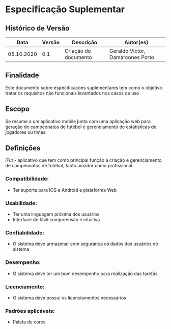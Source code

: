 # Especificação Suplementar

## Histórico de Versão
<table class="table table-striped">
    <thead>
        <th>Data</th> 
        <th>Versão </th> 
        <th>Descrição</th> 
        <th>Autor(es)</th>
    </thead>
    <tbody>
        <tr>
            <td> 05.10.2020 </td>
            <td>  0.1   </td>
            <td> Criação do documento</td>
            <td> Geraldo Victor, Damarcones Porto </td>
        </tr>
    </tbody>
</table>

## Finalidade
Este documento sobre especificações suplementares tem como o objetivo tratar os requisitos não funcionais levantados nos casos de uso
## Escopo
Se resume a um aplicativo mobile junto com uma aplicação web para geração de campeonatos de futebol e gerenciamento de estatísticas de jogadores ou times.
## Definições
iFut - aplicativo que tem como principal função a criação e gerenciamento de campeonatos de futebol, tanto amador como profissional.
### Compatibilidade:
- Ter suporte para IOS e Android e plataforma Web
### Usabilidade:
- Ter uma linguagem próxima dos usuários
- Interface de fácil compreensão e intuitiva 
### Confiabilidade:
- O sistema deve armazenar com segurança os dados dos usuários no sistema
### Desempenho:
- O sistema deve ter um bom desempenho para realização das tarefas
### Licenciamento:
- O sistema deve possui os licenciamentos necessários
### Padrões aplicáveis:
- Paleta de cores

